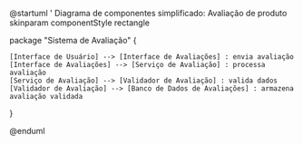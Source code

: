 @startuml
' Diagrama de componentes simplificado: Avaliação de produto
skinparam componentStyle rectangle

package "Sistema de Avaliação" {

    [Interface de Usuário] --> [Interface de Avaliações] : envia avaliação
    [Interface de Avaliações] --> [Serviço de Avaliação] : processa avaliação
    [Serviço de Avaliação] --> [Validador de Avaliação] : valida dados
    [Validador de Avaliação] --> [Banco de Dados de Avaliações] : armazena avaliação validada

}

@enduml
